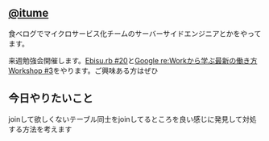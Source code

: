 ## [@itume](https://twitter.com/iTume)
食べログでマイクロサービス化チームのサーバーサイドエンジニアとかをやってます。

来週勉強会開催します。[Ebisu.rb #20](https://ebisurb.connpass.com/event/106935/)と[Google re:Workから学ぶ最新の働き方Workshop #3](https://rework-workshop.connpass.com/event/107233/)をやります。ご興味ある方はぜひ

## 今日やりたいこと
joinして欲しくないテーブル同士をjoinしてるところを良い感じに発見して対処する方法を考えます
